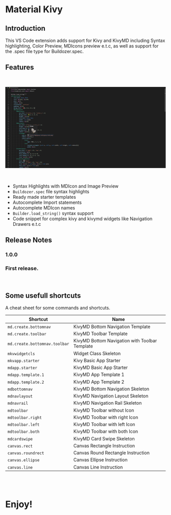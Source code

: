 # Material Kivy

## Introduction
This VS Code extension adds support for Kivy and KivyMD including Syntax highlighting, Color Preview, MDIcons preview e.t.c, as well as support for the .spec file type for Buildozer.spec.

## Features
 <br>

![Syntax Highlights with MDIcon and Image Preview](images/material-kv.PNG)

 <br>

- Syntax Highlights with MDIcon and Image Preview
- `Buildozer.spec` file syntax highlights
- Ready made starter templates
- Autocomplete Import statements
- Autocomplete MDIcon names
- `Builder.load_string()` syntax support
- Code snippet for complex kivy and kivymd widgets like Navigation Drawers e.t.c

## Release Notes


### 1.0.0
### First release.

<br>

## Some usefull shortcuts

A cheat sheet for some commands and shortcuts.

| Shortcut       | Name |
|----------------|------|
| `md.create.bottomnav`|KivyMD Bottom Navigation Template|
| `md.create.toolbar` | KivyMD Toolbar Template |
|`md.create.bottomnav.toolbar` | KivyMD Bottom Navigation with Toolbar Template|
|`mkvwidgetcls`| Widget Class Skeleton | |
|`mkvapp.starter` | Kivy Basic App Starter |
|`mdapp.starter` | KivyMD Basic App Starter |
|`mdapp.template.1` | KivyMD App Template 1 |
|`mdapp.template.2` | KivyMD App Template 2 |
|`mdbottomnav` | KivyMD Bottom Navigation Skeleton |
|`mdnavlayout` | KivyMD Navigation Layout Skeleton |
|`mdnavrail` | KivyMD Navigation Rail Skeleton |
|`mdtoolbar` | KivyMD Toolbar without Icon |
|`mdtoolbar.right` | KivyMD Toolbar with right Icon |
|`mdtoolbar.left` | KivyMD Toolbar with left Icon |
|`mdtoolbar.both` | KivyMD Toolbar with both Icon |
|`mdcardswipe` | KivyMD Card Swipe Skeleton |
|`canvas.rect` | Canvas Rectangle Instruction |
|`canvas.roundrect` | Canvas Round Rectangle Instruction |
|`canvas.ellipse` | Canvas Ellipse Instruction |
|`canvas.line` | Canvas Line Instruction |

<br>
<br>

# Enjoy!
